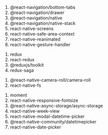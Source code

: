<!-- Libraries used -->

<!-- navigation -->

1. @react-navigation/bottom-tabs
2. @react-navigation/drawer
3. @react-navigation/native
4. @react-navigation/native-stack
5. react-native-screens
6. react-native-safe-area-context
7. react-native-reanimated
8. react-native-gesture-handler

<!-- redux -->

1. redux
2. react-redux
3. @reduxjs/toolkit
4. redux-saga

<!-- accessing img -->

1. @react-native-camera-roll/camera-roll
2. react-native-fs

<!-- extra -->

1. moment
2. react-native-responsive-fontsize
3. @react-native-async-storage/async-storage
4. react-native-week-view
5. react-native-modal-datetime-picker
6. @react-native-community/datetimepicker
7. react-native-date-picker
